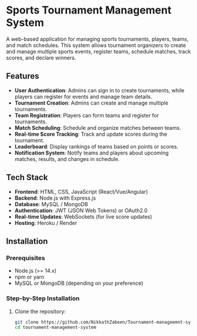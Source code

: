 # Sports Tournament Management System

A web-based application for managing sports tournaments, players, teams, and match schedules. This system allows tournament organizers to create and manage multiple sports events, register teams, schedule matches, track scores, and declare winners.

## Features

- **User Authentication**: Admins can sign in to create tournaments, while players can register for events and manage team details.
- **Tournament Creation**: Admins can create and manage multiple tournaments.
- **Team Registration**: Players can form teams and register for tournaments.
- **Match Scheduling**: Schedule and organize matches between teams.
- **Real-time Score Tracking**: Track and update scores during the tournament.
- **Leaderboard**: Display rankings of teams based on points or scores.
- **Notification System**: Notify teams and players about upcoming matches, results, and changes in schedule.

## Tech Stack

- **Frontend**: HTML, CSS, JavaScript (React/Vue/Angular)
- **Backend**: Node.js with Express.js
- **Database**: MySQL / MongoDB
- **Authentication**: JWT (JSON Web Tokens) or OAuth2.0
- **Real-time Updates**: WebSockets (for live score updates)
- **Hosting**: Heroku / Render

## Installation

### Prerequisites

- Node.js (>= 14.x)
- npm or yarn
- MySQL or MongoDB (depending on your preference)

### Step-by-Step Installation

1. Clone the repository:
   ```bash
   git clone https://github.com/NikkathZabeen/Tournament-manageemnt-system/tree/main
   cd tournament-management-system
